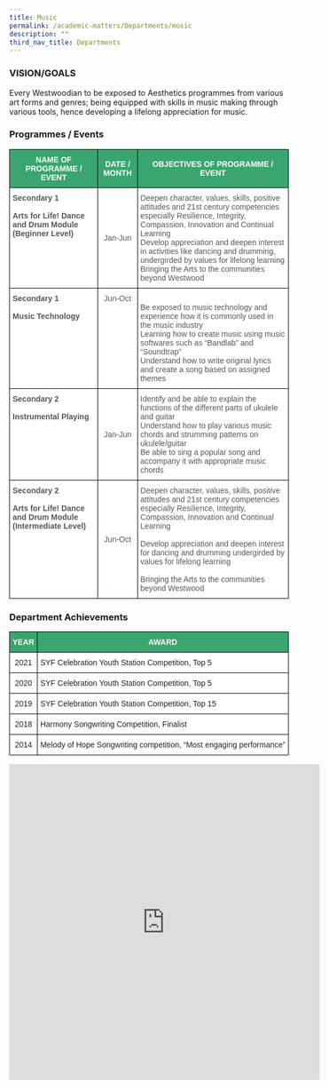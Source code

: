 ```yaml
---
title: Music
permalink: /academic-matters/Departments/music
description: ""
third_nav_title: Departments
---
```

### VISION/GOALS

Every Westwoodian to be exposed to Aesthetics programmes from various art forms and genres; being equipped with skills in music making through various tools, hence developing a lifelong appreciation for music.

### Programmes / Events

<style type="text/css">
.tg  {border-collapse:collapse;border-spacing:0;}
.tg td{border-color:black;border-style:solid;border-width:1px;font-family:Arial, sans-serif;font-size:14px;
  overflow:hidden;padding:10px 5px;word-break:normal;}
.tg th{border-color:black;border-style:solid;border-width:1px;font-family:Arial, sans-serif;font-size:14px;
  font-weight:normal;overflow:hidden;padding:10px 5px;word-break:normal;}
.tg .tg-k0s0{background-color:#3AA66F;color:#FFF;font-weight:bold;text-align:center;vertical-align:middle}
.tg .tg-ftsx{background-color:#FFF;color:#565656;text-align:center;vertical-align:top}
.tg .tg-qrq8{background-color:#FFF;color:#565656;font-weight:bold;text-align:left;vertical-align:top}
.tg .tg-kggv{background-color:#FFF;color:#565656;text-align:center;vertical-align:middle}
.tg .tg-njgx{background-color:#FFF;color:#565656;text-align:left;vertical-align:top}
.tg .tg-mwz3{background-color:#FFF;color:#565656;text-align:left;vertical-align:middle}
</style>
<table class="tg">
<thead>
  <tr>
    <th class="tg-k0s0"><span style="color:#FFF;background-color:#3AA66F">NAME OF PROGRAMME / EVENT</span></th>
    <th class="tg-k0s0"><span style="color:#FFF;background-color:#3AA66F">DATE / MONTH</span></th>
    <th class="tg-k0s0"><span style="color:#FFF;background-color:#3AA66F">OBJECTIVES OF PROGRAMME / EVENT</span></th>
  </tr>
</thead>
<tbody>
  <tr>
    <td class="tg-qrq8">Secondary 1<br><br><span style="color:#565656">Arts for Life! Dance and Drum Module (Beginner Level) </span><br><br></td>
    <td class="tg-kggv"><span style="color:#565656">Jan-Jun</span></td>
    <td class="tg-njgx">Deepen character, values, skills, positive attitudes and 21st century competencies especially Resilience, Integrity, Compassion, Innovation and Continual Learning<br>Develop appreciation and deepen interest in activities like dancing and drumming, undergirded by values for lifelong learning<br>Bringing the Arts to the communities beyond Westwood</td>
  </tr>
  <tr>
    <td class="tg-qrq8">Secondary 1<br><br><span style="color:#565656">Music Technology</span></td>
    <td class="tg-ftsx"><span style="background-color:initial"> Jun-Oct</span><br></td>
    <td class="tg-njgx"><br>Be exposed to music technology and experience how it is commonly used in the music industry<br>Learning how to create music using music softwares such as “Bandlab” and “Soundtrap”<br>Understand how to write original lyrics and create a song based on assigned themes </td>
  </tr>
  <tr>
    <td class="tg-qrq8">Secondary 2<br><br><span style="color:#565656">Instrumental Playing</span></td>
    <td class="tg-kggv"><span style="color:#565656">Jan-Jun</span></td>
    <td class="tg-njgx">Identify and be able to explain the functions of the different parts of ukulele and guitar <br>Understand how to play various music chords and strumming patterns on ukulele/guitar <br>Be able to sing a popular song and accompany it with appropriate music chords</td>
  </tr>
  <tr>
    <td class="tg-qrq8">Secondary 2<br><br><span style="color:#565656">Arts for Life! Dance and Drum Module (Intermediate Level)</span></td>
    <td class="tg-kggv"><span style="color:#565656">Jun-Oct</span></td>
    <td class="tg-mwz3"><span style="color:#565656">Deepen character, values, skills, positive attitudes and 21st century competencies especially Resilience, Integrity, Compassion, Innovation and Continual Learning</span><br><br><span style="color:#565656">Develop appreciation and deepen interest for dancing and drumming undergirded by values for lifelong learning</span><br><br><span style="color:#565656">Bringing the Arts to the communities beyond Westwood</span></td>
  </tr>
</tbody>
</table>

### Department Achievements

<style type="text/css">
.tg  {border-collapse:collapse;border-spacing:0;}
.tg td{border-color:black;border-style:solid;border-width:1px;font-family:Arial, sans-serif;font-size:14px;
  overflow:hidden;padding:10px 5px;word-break:normal;}
.tg th{border-color:black;border-style:solid;border-width:1px;font-family:Arial, sans-serif;font-size:14px;
  font-weight:normal;overflow:hidden;padding:10px 5px;word-break:normal;}
.tg .tg-k0s0{background-color:#3AA66F;color:#FFF;font-weight:bold;text-align:center;vertical-align:middle}
.tg .tg-a3j2{background-color:#FFF;color:#222;text-align:center;vertical-align:middle}
.tg .tg-1ppo{background-color:#FFF;color:#222;text-align:left;vertical-align:middle}
.tg .tg-lygy{background-color:#FFF;color:#222;text-align:center;vertical-align:top}
.tg .tg-tsok{background-color:#FFF;color:#222;text-align:left;vertical-align:top}
</style>
<table class="tg">
<thead>
  <tr>
    <th class="tg-k0s0"><span style="color:#FFF;background-color:#3AA66F">YEAR</span></th>
    <th class="tg-k0s0"><span style="color:#FFF;background-color:#3AA66F">AWARD</span></th>
  </tr>
</thead>
<tbody>
  <tr>
    <td class="tg-a3j2"><span style="color:#222;background-color:#FFF"> 2021</span></td>
    <td class="tg-1ppo"><span style="color:#222;background-color:#FFF">SYF Celebration Youth Station Competition, Top 5</span></td>
  </tr>
  <tr>
    <td class="tg-lygy"> 2020</td>
    <td class="tg-tsok">SYF Celebration Youth Station Competition, Top 5</td>
  </tr>
  <tr>
    <td class="tg-lygy"> 2019</td>
    <td class="tg-tsok">SYF Celebration Youth Station Competition, Top 15</td>
  </tr>
  <tr>
    <td class="tg-lygy">  2018 </td>
    <td class="tg-tsok">Harmony Songwriting Competition, Finalist    </td>
  </tr>
  <tr>
    <td class="tg-lygy">2014</td>
    <td class="tg-tsok">Melody of Hope Songwriting competition, “Most engaging performance” </td>
  </tr>
</tbody>
</table>

<iframe allowfullscreen="true" height="569" width="560" frameborder="0" src="https://docs.google.com/presentation/d/e/2PACX-1vRf61HlHGNdxp8PurDtQQBsSQKuBfTYkoxbtT5nQfTMIYDHDyoLcCbev4ntG5vcpz8CH47st4FHuP3B/embed?start=true&amp;loop=true&amp;delayms=3000"></iframe>